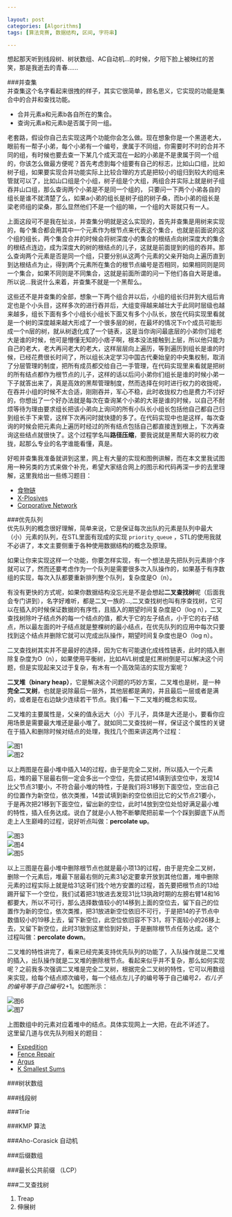 ```yaml
---

layout: post
categories: [Algorithms]
tags: [算法竞赛, 数据结构, 区间, 字符串]

---
```


想起那天听到线段树、树状数组、AC自动机...的时候，夕阳下脸上被映红的苦笑，那是我逝去的青春......  

###并查集  
并查集这个名字看起来很拽的样子，其实它很简单，顾名思义，它实现的功能是集合中的合并和查找功能。  

- 合并元素a和元素b各自所在的集合。  
- 查询元素a和元素b是否属于同一组。  

老套路，假设你自己去实现这两个功能你会怎么做。现在想象你是一个黑道老大，眼前有一帮子小弟，每个小弟有一个编号，隶属于不同组，你需要时不时的合并不同的组，有时候也要去查一下某几个成天混在一起的小弟是不是隶属于同一个组的，你该怎么做最方便呢？首先考虑到每个组要有自己的标志，比如山口组，比如树子组，如果要实现合并功能实际上比较合理的方式是把较小的组归到较大的组来管就可以了，比如山口组是个小组，树子组是个大组，两组合并实际上就是树子组吞并山口组，那么查询两个小弟是不是同一个组的， 只要问一下两个小弟各自的组长是谁不就清楚了么，如果a小弟的组长是树子组的树子桑，而b小弟的组长是梁老师组的梁桑，那么显然他们不是一个组的嘛，一个组的大哥就只有一人。  

上面这段可不是我在扯淡，并查集分明就是这么实现的，首先并查集是用树来实现的，每个集合都会用其中一个元素作为根节点来代表这个集合，也就是前面说的这个组的组长，两个集合合并的时候会将树深度小的集合的根结点向树深度大的集合的根结点连边，成为深度大的树的根结点的儿子，这就是前面提到的组的吞并。那么查询两个元素是否是同一个组，只要分别从这两个元素的父亲开始向上遍历直到到达根结点为止，得到两个元素所在集合的根节点编号是否相同，如果相同则是同一个集合，如果不同则是不同集合，这就是前面所谓的问一下他们各自大哥是谁。所以说...我说什么来着，并查集不就是一个黑帮么。  

这些还不是并查集的全部，想象一下两个组合并以后，小组的组长归并到大组后肯定也是个小头目，这样多次的进行吞并后，大组变得越来越壮大于此同时层级也越来越多，组长下面有多个小组长小组长下面又有多个小队长，放在代码实现里看就是一个树的深度越来越大形成了一个很多层的树，在最坏的情况下n个成员可能形成一个n层的树，就从树退化成了一个链表，这是当你询问最底层的小弟你们组老大是谁的时候，他可是懵懂无知的小痞子啊，根本没法接触到上层，所以他只能为自己的老大，老大再问老大的老大，这样层层向上遍历，等到遍历到组长是谁的时候，已经花费很长时间了，所以组长决定学习中国古代秦始皇的中央集权制，取消了分层管理的制度，把所有成员都交给自己一手管理，在代码实现里来看就是把树的所有结点都作为根节点的儿子，这样的话以后问小弟你们组长是谁的时候小弟一下子就答出来了，真是高效的黑帮管理制度，然而选择在何时进行权力的收拢呢，在吞并小组的时候不太合适，刚刚吞并，军心不稳，此时收拢权力也是费力不讨好的，你想出了一个好办法就是每次在查询某个小弟的大哥是谁的时候，以自己不耐烦等待为理由要求组长把该小弟向上询问的所有小队长小组长包括他自己都自己归到组长手下来管，这样下次再问时就快捷的多了。在代码实现中也是这样，每次查询的时候会把元素向上遍历时经过的所有结点包括自己都直接连到根上，下次再查询这些结点就很快了。这个过程学名叫**路径压缩**，要我说就是黑帮大哥的权力收拢，起那么专业的名字谁能看懂，真是。  

好啦并查集我准备就讲到这里，网上有大量的实现和图例讲解，而在本文里我试图用一种另类的方式来做个补充，希望大家结合网上的图示和代码再深一步的去里理解，这里我给出一些练习题目：  

- [食物链](http://poj.org/problem?id=1182)  
- [X-Plosives](http://uva.onlinejudge.org/index.php?option=com_onlinejudge&Itemid=8&page=show_problem&problem=3601)  
- [Corporative Network](http://uva.onlinejudge.org/index.php?option=com_onlinejudge&Itemid=8&category=446&page=show_problem&problem=4075)  

###优先队列  
优先队列的概念很好理解，简单来说，它是保证每次出队的元素是队列中最大（小）元素的队列，在STL里面有现成的实现 `priority_queue` ，STL的使用我就不必讲了，本文主要侧重于各种使用数据结构的概念及原理。  

如果让你来实现这样一个功能，你要怎样实现，有一个想法是先把队列元素排个序就可以了，然而还要考虑作为一个队列是需要很多次入队操作的，如果基于有序数组的实现，每次入队都要重新排列整个队列，复杂度是O（n）。  

有没有更快的方式呢，如果你数据结构没忘光是不是会想起**二叉查找树**呢（后面我会专门讲到），名字好难听，都是二叉一族的...,二叉查找树也叫有序查找树，它可以在插入的时候保证数据的有序性，且插入的期望时间复杂度是O（log n），二叉查找树除叶子结点外的每一个结点的值，都大于它的左子结点，小于它的右子结点，所以最左面的叶子结点就是整棵树的最小结点，在优先队列的应用中每次只要找到这个结点并删除它就可以完成出队操作，期望时间复杂度也是O（log n）。  

二叉查找树其实并不是最好的选择，因为它有可能退化成线性链表，此时的插入删除复杂度为O（n），如果使用平衡树，比如AVL树或是红黑树倒是可以解决这个问题，但是实现起来又过于复杂，有木有一个高效简洁的实现方案呢？  

**二叉堆（binary heap）**，它是解决这个问题的巧妙方案，二叉堆也是树，是一种**完全二叉树**，也就是说除最后一层外，其他层都是满的，并且最后一层或者是满的，或者是在右边缺少连续若干节点。我们看一下二叉堆的概念和实现。  

二叉堆的主要属性是，父亲的值永远大（小）于儿子，具体是大还是小，要看你应用场景是需要最大堆还是最小堆了。就如同二叉查找树一样，保证这个属性的关键在于插入和删除时候对结点的处理，我找几个图来讲这两个过程：  

![图1](https://raw2.github.com/ellochen/Img-store/master/heap1.png)  
![图2](https://raw2.github.com/ellochen/Img-store/master/heap2.png)  

以上两图是在最小堆中插入14的过程，由于是完全二叉树，所以插入一个元素后，堆的最下层最右侧一定会多出一个空位，先尝试把14填到该空位中，发现14比父节点31要小，不符合最小堆的特性，于是我们将31移到下面空位，空出自己的位置作为新空位，依次类推，14尝试填到新的空位依旧比它的父节点21要小，于是再次把21移到下面空位，留出新的空位，此时14放到空位处恰好满足最小堆的特性，插入任务达成。说白了就是小人物不断攀爬把前辈一个个踩到脚底下从而走上人生巅峰的过程，说好听点叫做：**percolate up**。  

![图3](https://raw2.github.com/ellochen/Img-store/master/heap3.png)  
![图4](https://raw2.github.com/ellochen/Img-store/master/heap4.png)  
![图5](https://raw2.github.com/ellochen/Img-store/master/heap5.png)  

以上三图是在最小堆中删除根节点也就是最小项13的过程，由于是完全二叉树，删除一个元素后，堆最下层最右侧的元素31必定要拿开放到其他位置，堆中删除元素的过程实际上就是给31这哥们找个地方安置的过程，首先要把根节点的13给踢开留下一个空位，我们试着把31放进去发现31比13执政时期的左膀右臂14和16都要大，所以不可行，那么选择数值较小的14移到上面的空位去，留下自己的位置作为新的空位，依次类推，把31放进新空位依旧不可行，于是把14的子节点中数值较小的19移上去，留下新空位，此空位依旧容不下31，将下面较小的26移上去，又留下新空位，此时31放到这里恰到好处，于是删除根节点任务达成。这个过程叫做：**percolate down**。  

二叉堆的特性讲完了，看来已经完美支持优先队列的功能了，入队操作就是二叉堆的插入，出队操作就是二叉堆的删除根节点。看起来似乎并不复杂，那么如何实现呢？之前我多次强调二叉堆是完全二叉树，根据完全二叉树的特性，它可以用数组来实现，给每个结点顺次编号，每一个结点左儿子的编号等于自己编号*2，右儿子的编号等于自己编号*2+1。如图所示：  

![图6](https://raw2.github.com/ellochen/Img-store/master/heap8.png)  
![图7](https://raw2.github.com/ellochen/Img-store/master/heap9.png)  

上图数组中的元素对应着堆中的结点。具体实现网上一大把，在此不详述了。  
这里留几道与优先队列相关的题目：  

- [Expedition](http://poj.org/problem?id=2431)  
- [Fence Repair](http://poj.org/problem?id=3253)  
- [Argus](http://uva.onlinejudge.org/index.php?option=com_onlinejudge&Itemid=8&category=247&page=show_problem&problem=3644)  
- [K Smallest Sums](http://uva.onlinejudge.org/index.php?option=com_onlinejudge&Itemid=8&category=229&page=show_problem&problem=3148)  

###树状数组  

###线段树  

###Trie

###KMP 算法

###Aho-Corasick 自动机  

###后缀数组  

###最长公共前缀 （LCP）  

###二叉查找树  
1. Treap
2. 伸展树
